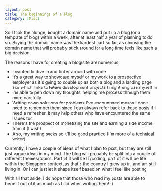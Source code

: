 ```yaml
---
layout: post
title: The beginnings of a blog
category: [Misc]
---
```


So I took the plunge, bought a domain name and put up a blog (or a template of blog) within a week, after at least half a year of planning to do so. Buying the domain name was the hardest part so far, as choosing the domain name that will probably stick around for a long time feels like such a big decision.  

The reasons I have for creating a blog/site are numerous:

* I wanted to dive in and tinker around with code
* It's a great way to showcase myself or my work to a prospective employer as it's going to double up as both a blog and a landing page site which links to ~~future~~ development projects I might engross myself in
* I'm able to pen down my thoughts, helping me process through them more carefully
* Writing down solutions for problems I've encountered means I don't need to remember them since I can always refer back to these posts if I need a refresher. It may help others who have encountered the same issues too
* There's the prospect of monetizing the site and earning a side income from it (I wish)
* Also, my writing sucks so it'll be good practice (I'm more of a technical writer) 

Currently, I have a couple of ideas of what I plan to post, but they are still just vague ideas in my mind. The blog will probably be split into a couple of different themes/topics. Part of it will be IT/coding, part of it will be life within the Singapore context, as that's the country I grew up in, and am still living in. Or I can just let it shape itself based on what I feel like posting.

With all that aside, I do hope that those who read my posts are able to benefit out of it as much as I did when writing them! :)